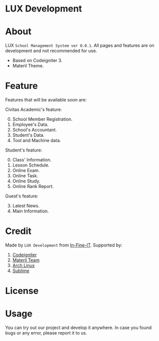 LUX Development 
===============

# About
LUX `School Management System ver 0.0.1`.
All pages and features are on development and not recommended for use.

* Based on Codeigniter 3.
* Materil Theme.

# Feature

Features that will be available soon are:

Civitas Academic's feature:

0.	School Member Registration.
0.	Employee's Data.
0.	School's Accountant.
0.	Student's Data.
0.	Tool and Machine data.

Student's feature:

0.	Class' Information.
0.	Lesson Schedule.
0.	Online Exam.
0.	Online Task.
0.	Online Study.
0.	Online Rank Report.

Guest's feature:

3.	Latest News.
3.	Main Information.

# Credit

Made by `LUX Development` from [In-Fine-IT](http://linuxmannote.wordpress.com).
Supported by:

1.	[Codeigniter](http://elislab.com)
1.	[Materil Team](#Materil)
1.	[Arch Linux](http://archlinux.org)
1.	[Sublime](http://sublime.com)

# License

# Usage

You can try out our project and develop it anywhere. In case you found bugs or any error, please report it to us.